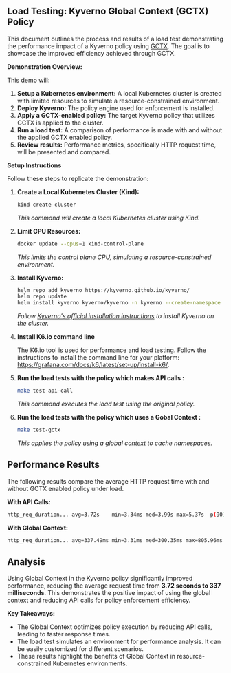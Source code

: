 ## Load Testing: Kyverno Global Context (GCTX) Policy

This document outlines the process and results of a load test demonstrating the performance impact of a Kyverno policy using [GCTX](https://kyverno.io/docs/writing-policies/external-data-sources/#global-context). The goal is to showcase the improved efficiency achieved through GCTX.

**Demonstration Overview:**

This demo will:

1. **Setup a Kubernetes environment:** A local Kubernetes cluster is created with limited resources to simulate a resource-constrained environment.
2. **Deploy Kyverno:** The policy engine used for enforcement is installed.
3. **Apply a GCTX-enabled policy:** The target Kyverno policy that utilizes GCTX is applied to the cluster.
4. **Run a load test:** A comparison of performance is made with and without the applied GCTX enabled policy.
5. **Review results:** Performance metrics, specifically HTTP request time, will be presented and compared.

**Setup Instructions**

Follow these steps to replicate the demonstration:

1.  **Create a Local Kubernetes Cluster (Kind):**

    ```sh
    kind create cluster
    ```

    _This command will create a local Kubernetes cluster using Kind._

2.  **Limit CPU Resources:**

    ```sh
    docker update --cpus=1 kind-control-plane
    ```

    _This limits the control plane CPU, simulating a resource-constrained environment._

3.  **Install Kyverno:**
   
    ```sh
    helm repo add kyverno https://kyverno.github.io/kyverno/
    helm repo update
    helm install kyverno kyverno/kyverno -n kyverno --create-namespace
    ```

    _Follow [Kyverno's official installation instructions](https://kyverno.io/docs/installation/) to install Kyverno on the cluster._

4. **Install K6.io command line**

    The K6.io tool is used for performance and load testing. Follow the instructions to install the command line for your platform: https://grafana.com/docs/k6/latest/set-up/install-k6/.

5. **Run the load tests with the policy which makes API calls :**

    ```sh
    make test-api-call
    ```

    _This command executes the load test using the original policy._

6. **Run the load tests with the policy which uses a Gobal Context :**

    ```sh
    make test-gctx
    ```

    _This applies the policy using a global context to cache namespaces._

## Performance Results

The following results compare the average HTTP request time with and without GCTX enabled policy under load.

**With API Calls:**

```sh
http_req_duration... avg=3.72s    min=3.34ms med=3.99s max=5.37s  p(90)=4.03s   p(95)=4.17s
```

**With Global Context:**

```sh
http_req_duration... avg=337.49ms min=3.31ms med=300.35ms max=805.96ms p(90)=693.94ms p(95)=795.19ms
```

## Analysis

Using Global Context in the Kyverno policy significantly improved performance, reducing the average request time from **3.72 seconds to 337 milliseconds**. This demonstrates the positive impact of using the global context and reducing API calls for policy enforcement efficiency.

**Key Takeaways:**

- The Global Context optimizes policy execution by reducing API calls, leading to faster response times.
- The load test simulates an environment for performance analysis. It can be easily customized for different scenarios.
- These results highlight the benefits of Global Context in resource-constrained Kubernetes environments.

